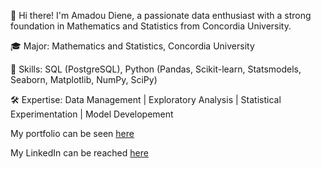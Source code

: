 👋 Hi there! I'm Amadou Diene, a passionate data enthusiast with a strong foundation in Mathematics and Statistics from Concordia University.

🎓 Major: Mathematics and Statistics, Concordia University

🧠 Skills: SQL (PostgreSQL), Python (Pandas, Scikit-learn, Statsmodels, Seaborn, Matplotlib, NumPy, SciPy)

🛠️ Expertise: Data Management | Exploratory Analysis | Statistical Experimentation | Model Developement

My portfolio can be seen [here](https://github.com/AmadouDiene/Portfolio)

My LinkedIn can be reached [here](https://www.linkedin.com/in/amadou-diene/)

<!--
**AmadouDiene/AmadouDiene** is a ✨ _special_ ✨ repository because its `README.md` (this file) appears on your GitHub profile.

Here are some ideas to get you started:

- 🔭 I’m currently working on ...
- 🌱 I’m currently learning ...
- 👯 I’m looking to collaborate on ...
- 🤔 I’m looking for help with ...
- 💬 Ask me about ...
- 📫 How to reach me: ...
- 😄 Pronouns: ...
- ⚡ Fun fact: ...
-->
